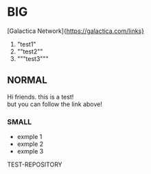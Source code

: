 # BIG
[Galactica Network]{https://galactica.com/links}

1. "test1"
2. ""test2""
3. """test3"""
## NORMAL
Hi friends. this is a test!</br>
but you can follow the link above!

### SMALL
- exmple 1
- exmple 2
- exmple 3

TEST-REPOSITORY
